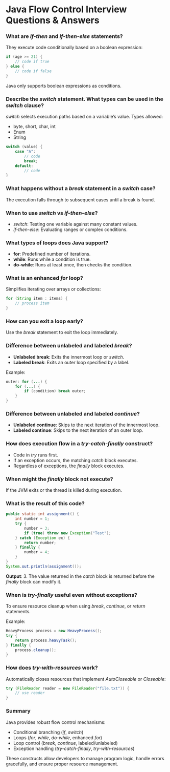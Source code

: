 # Java Flow Control Interview Questions & Answers

### What are _if-then_ and _if-then-else_ statements?

They execute code conditionally based on a boolean expression:

```java
if (age >= 21) {
    // code if true
} else {
    // code if false
}
```

Java only supports boolean expressions as conditions.

### Describe the _switch_ statement. What types can be used in the _switch_ clause?

_switch_ selects execution paths based on a variable’s value. Types allowed:

- byte, short, char, int
- Enum
- String

```java
switch (value) {
    case "A":
        // code
        break;
    default:
        // code
}
```

### What happens without a _break_ statement in a _switch_ case?

The execution falls through to subsequent cases until a break is found.

### When to use _switch_ vs _if-then-else_?

- _switch_: Testing one variable against many constant values.
- _if-then-else_: Evaluating ranges or complex conditions.

### What types of loops does Java support?

- **for**: Predefined number of iterations.
- **while**: Runs while a condition is true.
- **do-while**: Runs at least once, then checks the condition.

### What is an enhanced _for_ loop?

Simplifies iterating over arrays or collections:

```java
for (String item : items) {
    // process item
}
```

### How can you exit a loop early?

Use the _break_ statement to exit the loop immediately.

### Difference between unlabeled and labeled _break_?

- **Unlabeled break**: Exits the innermost loop or _switch_.
- **Labeled break**: Exits an outer loop specified by a label.

Example:

```java
outer: for (...) {
    for (...) {
        if (condition) break outer;
    }
}
```

### Difference between unlabeled and labeled _continue_?

- **Unlabeled continue**: Skips to the next iteration of the innermost loop.
- **Labeled continue**: Skips to the next iteration of an outer loop.

### How does execution flow in a _try-catch-finally_ construct?

- Code in _try_ runs first.
- If an exception occurs, the matching _catch_ block executes.
- Regardless of exceptions, the _finally_ block executes.

### When might the _finally_ block not execute?

If the JVM exits or the thread is killed during execution.

### What is the result of this code?

```java
public static int assignment() {
    int number = 1;
    try {
        number = 3;
        if (true) throw new Exception("Test");
    } catch (Exception ex) {
        return number;
    } finally {
        number = 4;
    }
}
System.out.println(assignment());
```

**Output**: 3. The value returned in the _catch_ block is returned before the _finally_ block can modify it.

### When is _try-finally_ useful even without exceptions?

To ensure resource cleanup when using _break_, _continue_, or _return_ statements.

Example:

```java
HeavyProcess process = new HeavyProcess();
try {
    return process.heavyTask();
} finally {
    process.cleanup();
}
```

### How does _try-with-resources_ work?

Automatically closes resources that implement _AutoCloseable_ or _Closeable_:

```java
try (FileReader reader = new FileReader("file.txt")) {
    // use reader
}
```

### Summary

Java provides robust flow control mechanisms:

- Conditional branching (_if_, _switch_)
- Loops (_for_, _while_, _do-while_, enhanced _for_)
- Loop control (_break_, _continue_, labeled/unlabeled)
- Exception handling (_try-catch-finally_, _try-with-resources_)

These constructs allow developers to manage program logic, handle errors gracefully, and ensure proper resource management.
